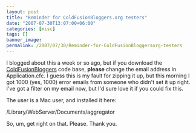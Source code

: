 ```yaml
---
layout: post
title: "Reminder for ColdFusionBloggers.org testers"
date: "2007-07-30T13:07:00+06:00"
categories: [misc]
tags: []
banner_image: 
permalink: /2007/07/30/Reminder-for-ColdFusionBloggersorg-testers
---
```


I blogged about this a week or so ago, but if you download the <a href="http://www.coldfusionbloggers.org">ColdFusionBloggers</a> code base, <b>please</b> change the email address in Application.cfc. I guess this is my fault for zipping it up, but this morning I got 1000 (yes, 1000) error emails from someone who didn't set it up right. I've got a filter on my email now, but I'd sure love it if you could fix this.

The user is a Mac user, and installed it here:

/Library/WebServer/Documents/aggregator

So, um, get right on that. Please. Thank you.